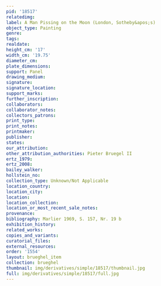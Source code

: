 ```yaml
---
pid: '18517'
relatedimg: 
label: A Man Pissing on the Moon (London, Sotheby&apos;s)
object_type: Painting
genre: 
tags: 
realdate: 
height_cm: '17'
width_cm: '19.75'
diameter_cm: 
plate_dimensions: 
support: Panel
drawing_medium: 
signature: 
signature_location: 
support_marks: 
further_inscription: 
collaborators: 
collaborator_notes: 
collectors_patrons: 
print_type: 
print_notes: 
printmaker: 
publisher: 
states: 
our_attribution: 
other_attribution_authorities: Pieter Bruegel II
ertz_1979: 
ertz_2008: 
bailey_walker: 
hollstein_no: 
collection_type: Unknown/Not Applicable
location_country: 
location_city: 
location: 
location_collection: 
location_or_most_recent_sale_notes: 
provenance: 
bibliography: Marlier 1969, S. 157, Nr. 19 b
exhibition_history: 
related_works: 
copies_and_variants: 
curatorial_files: 
external_resources: 
order: '1554'
layout: brueghel_item
collection: brueghel
thumbnail: img/derivatives/simple/18517/thumbnail.jpg
full: img/derivatives/simple/18517/full.jpg
---
```


